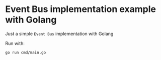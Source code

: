 # Event Bus implementation example with Golang

Just a simple `Event Bus` implementation with Golang

Run with:

```
go run cmd/main.go
```
